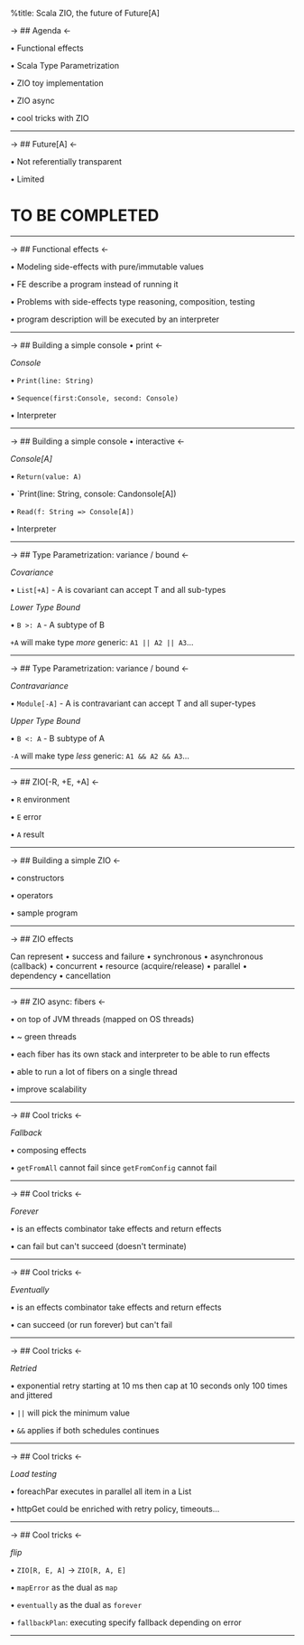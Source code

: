 %title: Scala ZIO, the future of Future[A]

-> ## Agenda <-

• Functional effects

• Scala Type Parametrization

• ZIO toy implementation

• ZIO async

• cool tricks with ZIO

---

-> ## Future[A] <-

• Not referentially transparent

• Limited

TO BE COMPLETED
=================

---

-> ## Functional effects <-

• Modeling side-effects with pure/immutable values

• FE describe a program instead of running it

• Problems with side-effects
  type reasoning, composition, testing
  
• program description will be executed
  by an interpreter

---

-> ## Building a simple console • print <-

*Console*

• `Print(line: String)`

• `Sequence(first:Console, second: Console)`

• Interpreter

---

-> ## Building a simple console • interactive <-

*Console[A]*

• `Return(value: A)`

• `Print(line: String, console: Candonsole[A])

• `Read(f: String => Console[A])`

• Interpreter

---

-> ## Type Parametrization: variance / bound <-

*Covariance*

• `List[+A]` - A is covariant
  can accept T and all sub-types

*Lower Type Bound*

• `B >: A` - A subtype of B

`+A` will make type *more* generic: `A1 || A2 || A3`...

---

-> ## Type Parametrization: variance / bound <-

*Contravariance*

• `Module[-A]` - A is contravariant
  can accept T and all super-types

*Upper Type Bound*

• `B <: A` - B subtype of A

`-A` will make type *less* generic: `A1 && A2 && A3`...

--- 

-> ## ZIO[-R, +E, +A] <-

• `R` environment

• `E` error

• `A` result

---

-> ## Building a simple ZIO <-

• constructors

• operators

• sample program

---

-> ## ZIO effects

Can represent
• success and failure
• synchronous
• asynchronous (callback) 
• concurrent
• resource (acquire/release)
• parallel
• dependency
• cancellation

---

-> ## ZIO async: fibers <-

• on top of JVM threads (mapped on OS threads)

• ~ green threads

• each fiber has its own stack and interpreter
  to be able to run effects
  
• able to run a lot of fibers on a single thread

• improve scalability

---

-> ## Cool tricks <-

*Fallback*

• composing effects

• `getFromAll` cannot fail
  since `getFromConfig` cannot fail

---

-> ## Cool tricks <-

*Forever*

• is an effects combinator
  take effects and return effects
  
• can fail but can't succeed (doesn't terminate)

---

-> ## Cool tricks <-

*Eventually*

• is an effects combinator
  take effects and return effects
  
• can succeed (or run forever) but can't fail

---

-> ## Cool tricks <-

*Retried*

• exponential retry starting at 10 ms
  then cap at 10 seconds 
  only 100 times
  and jittered
  
• `||` will pick the minimum value

• `&&` applies if both schedules continues

---

-> ## Cool tricks <-

*Load testing*

• foreachPar executes in parallel
  all item in a List
  
• httpGet could be enriched
  with retry policy, timeouts...

---
-> ## Cool tricks <-

*flip*

• `ZIO[R, E, A]` → `ZIO[R, A, E]`

• `mapError` as the dual as `map`

• `eventually` as the dual as `forever`

• `fallbackPlan`: executing specify fallback
   depending on error

---